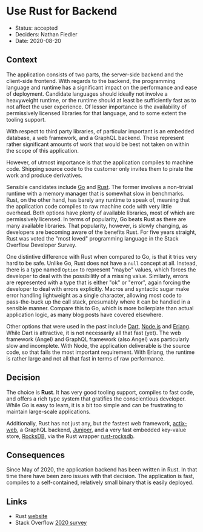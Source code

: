 # Use Rust for Backend

* Status: accepted
* Deciders: Nathan Fiedler
* Date: 2020-08-20

## Context

The application consists of two parts, the server-side backend and the client-side frontend. With regards to the backend, the programming language and runtime has a significant impact on the performance and ease of deployment. Candidate languages should ideally not involve a heavyweight runtime, or the runtime should at least be sufficiently fast as to not affect the user experience. Of lesser importance is the availability of permissively licensed libraries for that language, and to some extent the tooling support.

With respect to third party libraries, of particular important is an embedded database, a web framework, and a GraphQL backend. These represent rather significant amounts of work that would be best not taken on within the scope of this application.

However, of utmost importance is that the application compiles to machine code. Shipping source code to the customer only invites them to pirate the work and produce derivatives.

Sensible candidates include [Go](https://golang.org) and [Rust](https://www.rust-lang.org). The former involves a non-trivial runtime with a memory manager that is somewhat slow in benchmarks. Rust, on the other hand, has barely any runtime to speak of, meaning that the application code compiles to raw machine code with very little overhead. Both options have plenty of available libraries, most of which are permissively licensed. In terms of popularity, Go beats Rust as there are many available libraries. That popularity, however, is slowly changing, as developers are becoming aware of the benefits Rust. For five years straight, Rust was voted the "most loved" programming language in the Stack Overflow Developer Survey.

One distintive difference with Rust when compared to Go, is that it tries very hard to be safe. Unlike Go, Rust does not have a `null` concept at all. Instead, there is a type named `Option` to represent "maybe" values, which forces the developer to deal with the possibilitly of a missing value. Similarly, errors are represented with a type that is either "ok" or "error", again forcing the developer to deal with errors explicitly. Macros and syntactic sugar make error handling lightweight as a single character, allowing most code to pass-the-buck up the call stack, presumably where it can be handled in a sensible manner. Compare this to Go, which is more boilerplate than actual application logic, as many blog posts have covered elsewhere.

Other options that were used in the past include [Dart](https://dart.dev), [Node.js](https://nodejs.org/en/) and [Erlang](https://www.erlang.org). While Dart is attractive, it is not necessarily all that fast (yet). The web framework (Angel) and GraphQL framework (also Angel) was particularly slow and incomplete. With Node, the application deliverable is the source code, so that fails the most important requirement. With Erlang, the runtime is rather large and not all that fast in terms of raw performance.

## Decision

The choice is **Rust**. It has very good tooling support, compiles to fast code, and offers a rich type system that gratifies the conscientious developer. While Go is easy to learn, it is a bit too simple and can be frustrating to maintain large-scale applications.

Additionally, Rust has not just any, but _the_ fastest web framework, [actix-web](https://actix.rs), a GraphQL backend, [Juniper](https://graphql-rust.github.io), and a very fast embedded key-value store, [RocksDB](https://rocksdb.org), via the Rust wrapper [rust-rocksdb](https://github.com/rust-rocksdb/rust-rocksdb).

## Consequences

Since May of 2020, the application backend has been written in Rust. In that time there have been zero issues with that decision. The application is fast, compiles to a self-contained, relatively small binary that is easily deployed.

## Links

* Rust [website](https://www.rust-lang.org)
* Stack Overflow [2020 survey](https://insights.stackoverflow.com/survey/2020)
